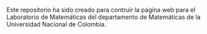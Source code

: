 <p>Este repositorio ha sido creado para contruir la página web para el Laboratorio de Matemáticas del departamento de Matemáticas de la Universidad Nacional de Colombia.</p>

